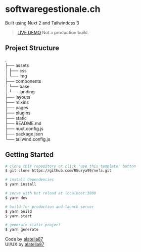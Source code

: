 # softwaregestionale.ch

Built using Nuxt 2 and Tailwindcss 3

> [LIVE DEMO](http://real-nation.surge.sh) Not a production build.

## Project Structure

.  
├── assets  
│ ├── css  
│ └── img  
├── components  
│ └── base  
│ └── landing  
├── layouts  
├── mixins  
├── pages  
├── plugins  
├── static  
├── README.md  
├── nuxt.config.js  
├── package.json  
└── tailwind.config.js  

## Getting Started

```bash
# clone this repository or click 'use this template' button
$ git clone https://github.com/RSurya99/nefa.git

# install dependencies
$ yarn install

# serve with hot reload at localhost:3000
$ yarn dev

# build for production and launch server
$ yarn build
$ yarn start

# generate static project
$ yarn generate
```

Code by [alatella87](https://github.com/alatella87)  
UI/UX by [alatella87](https://github.com/alatella87)  

